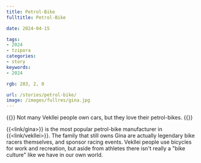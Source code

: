 ```yaml
---
title: Petrol-Bike
fulltitle: Petrol-Bike

date: 2024-04-15

tags:
- 2024
- tzipora
categories:
- story
keywords:
- 2024

rgb: 203, 2, 0

url: /stories/petrol-bike/
image: /images/fullres/gina.jpg
---
```

{{<note caption>}}
Not many Vekllei people own cars, but they love their petrol-bikes.
{{</note>}}

{{<link/gina>}} is the most popular petrol-bike manufacturer in {{<link/vekllei>}}. The family that still owns Gina are actually legendary bike racers themselves, and sponsor racing events. Vekllei people use bicycles for work and recreation, but aside from athletes there isn't really a "bike culture" like we have in our own world.